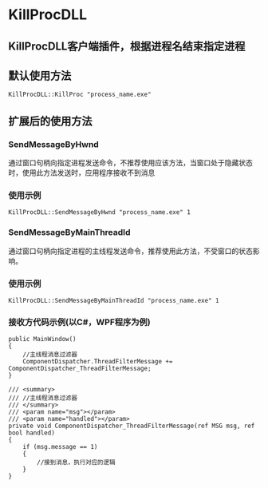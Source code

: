 # KillProcDLL #
## KillProcDLL客户端插件，根据进程名结束指定进程 ##

## 默认使用方法 ##
    KillProcDLL::KillProc "process_name.exe"

## 扩展后的使用方法 ##

### SendMessageByHwnd ###
通过窗口句柄向指定进程发送命令，不推荐使用应该方法，当窗口处于隐藏状态时，使用此方法发送时，应用程序接收不到消息

### 使用示例 ###
	KillProcDLL::SendMessageByHwnd "process_name.exe" 1

### SendMessageByMainThreadId ###
通过窗口句柄向指定进程的主线程发送命令，推荐使用此方法，不受窗口的状态影响。

### 使用示例 ###
	KillProcDLL::SendMessageByMainThreadId "process_name.exe" 1

### 接收方代码示例(以C#，WPF程序为例) ###
	public MainWindow()
	{
    	//主线程消息过滤器
        ComponentDispatcher.ThreadFilterMessage += ComponentDispatcher_ThreadFilterMessage;
	}
 
	/// <summary>
	/// //主线程消息过滤器
	/// </summary>
	/// <param name="msg"></param>
	/// <param name="handled"></param>
	private void ComponentDispatcher_ThreadFilterMessage(ref MSG msg, ref bool handled)
	{
    	if (msg.message == 1)
	    {
	        //接到消息，执行对应的逻辑
	    }
	}